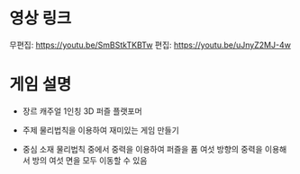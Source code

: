 # 영상 링크
무편집: https://youtu.be/SmBStkTKBTw
편집: https://youtu.be/uJnyZ2MJ-4w

# 게임 설명
- 장르
캐주얼 1인칭 3D 퍼즐 플랫포머

- 주제
물리법칙을 이용하여 재미있는 게임 만들기

- 중심 소재
물리법칙 중에서 중력을 이용하여 퍼즐을 품
여섯 방향의 중력을 이용해서 방의 여섯 면을 모두 이동할 수 있음
